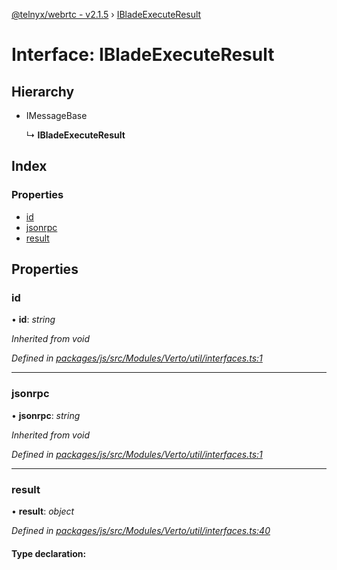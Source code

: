 [@telnyx/webrtc - v2.1.5](../README.md) › [IBladeExecuteResult](ibladeexecuteresult.md)

# Interface: IBladeExecuteResult

## Hierarchy

* IMessageBase

  ↳ **IBladeExecuteResult**

## Index

### Properties

* [id](ibladeexecuteresult.md#id)
* [jsonrpc](ibladeexecuteresult.md#jsonrpc)
* [result](ibladeexecuteresult.md#result)

## Properties

###  id

• **id**: *string*

*Inherited from void*

*Defined in [packages/js/src/Modules/Verto/util/interfaces.ts:1](https://github.com/team-telnyx/webrtc/blob/4f15142/packages/js/src/Modules/Verto/util/interfaces.ts#L1)*

___

###  jsonrpc

• **jsonrpc**: *string*

*Inherited from void*

*Defined in [packages/js/src/Modules/Verto/util/interfaces.ts:1](https://github.com/team-telnyx/webrtc/blob/4f15142/packages/js/src/Modules/Verto/util/interfaces.ts#L1)*

___

###  result

• **result**: *object*

*Defined in [packages/js/src/Modules/Verto/util/interfaces.ts:40](https://github.com/team-telnyx/webrtc/blob/4f15142/packages/js/src/Modules/Verto/util/interfaces.ts#L40)*

#### Type declaration:
